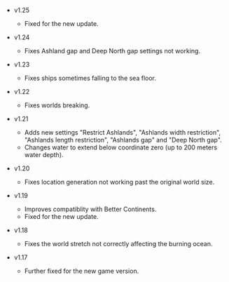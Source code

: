 - v1.25
  - Fixed for the new update.

- v1.24
  - Fixes Ashland gap and Deep North gap settings not working.

- v1.23
  - Fixes ships sometimes falling to the sea floor.

- v1.22
  - Fixes worlds breaking.

- v1.21
  - Adds new settings "Restrict Ashlands", "Ashlands width restriction", "Ashlands length restriction", "Ashlands gap" and "Deep North gap".
  - Changes water to extend below coordinate zero (up to 200 meters water depth).

- v1.20
  - Fixes location generation not working past the original world size.

- v1.19
  - Improves compatiblity with Better Continents.
  - Fixed for the new update.

- v1.18
  - Fixes the world stretch not correctly affecting the burning ocean.

- v1.17
  - Further fixed for the new game version.
